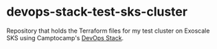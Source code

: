 # devops-stack-test-sks-cluster

Repository that holds the Terraform files for my test cluster on Exoscale SKS using Camptocamp's [DevOps Stack](https://devops-stack.io/).
